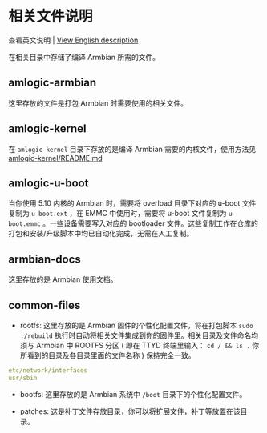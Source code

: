 # 相关文件说明

查看英文说明 | [View English description](README.md)

在相关目录中存储了编译 Armbian 所需的文件。

## amlogic-armbian

这里存放的文件是打包 Armbian 时需要使用的相关文件。

## amlogic-kernel

在 `amlogic-kernel` 目录下存放的是编译 Armbian 需要的内核文件，使用方法见 [amlogic-kernel/README.md](amlogic-kernel/README.md)

## amlogic-u-boot

当你使用 5.10 内核的 Armbian 时，需要将 overload 目录下对应的 u-boot 文件复制为 `u-boot.ext` ，在 EMMC 中使用时，需要将 u-boot 文件复制为 `u-boot.emmc` 。一些设备需要写入对应的 bootloader 文件。这些复制工作在仓库的打包和安装/升级脚本中均已自动化完成，无需在人工复制。

## armbian-docs

这里存放的是 Armbian 使用文档。

## common-files

- rootfs: 这里存放的是 Armbian 固件的个性化配置文件，将在打包脚本 `sudo ./rebuild` 执行时自动将相关文件集成到你的固件里。相关目录及文件命名均须与 Armbian 中 ROOTFS 分区 ( 即在 TTYD 终端里输入： `cd / && ls .` 你所看到的目录及各目录里面的文件名称 ) 保持完全一致。

```yaml
etc/network/interfaces
usr/sbin
```

- bootfs: 这里存放的是 Armbian 系统中 `/boot` 目录下的个性化配置文件。

- patches: 这是补丁文件存放目录，你可以将扩展文件，补丁等放置在该目录。
